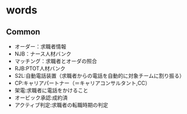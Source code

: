 # words

## Common
- オーダー：求職者情報
- NJB：ナース人材バンク
- マッチング：求職者とオーダの照合
- RJB:PTOT人材バンク
- S2L:自動電話装置（求職者からの電話を自動的に対象チームに割り振る）
- CP:キャリアパートナー（＝キャリアコンサルタント,CC）
- 架電:求職者に電話をかけること
- オービック承認:成約済
- アクティブ判定:求職者の転職時期の判定